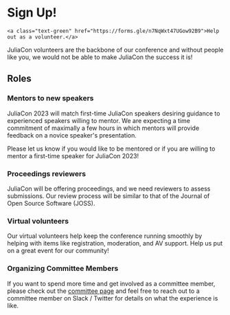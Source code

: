 # Sign Up!

~~~
<a class="text-green" href="https://forms.gle/n7NqWxt47UGow92B9">Help out as a volunteer.</a>
~~~

JuliaCon volunteers are the backbone of our conference and without people like you, we would not be able to make JuliaCon the success it is!

## Roles

### Mentors to new speakers

JuliaCon 2023 will match first-time JuliaCon speakers desiring guidance to experienced speakers willing to mentor.
We are expecting a time commitment of maximally a few hours in which mentors will provide feedback on a novice speaker's presentation.

Please let us know if you would like to be mentored or if you are willing to mentor a first-time speaker for JuliaCon 2023!

### Proceedings reviewers

JuliaCon will be offering proceedings, and we need reviewers to assess submissions.
Our review process will be similar to that of the Journal of Open Source Software (JOSS).

### Virtual volunteers

Our virtual volunteers help keep the conference running smoothly by helping with items like registration, moderation, and AV support. Help us put on a great event for our community!

### Organizing Committee Members

If you want to spend more time and get involved as a committee member, please check out the [committee page](/2023/committee/) and feel free to reach out to a committee member on Slack / Twitter for details on what the experience is like.
